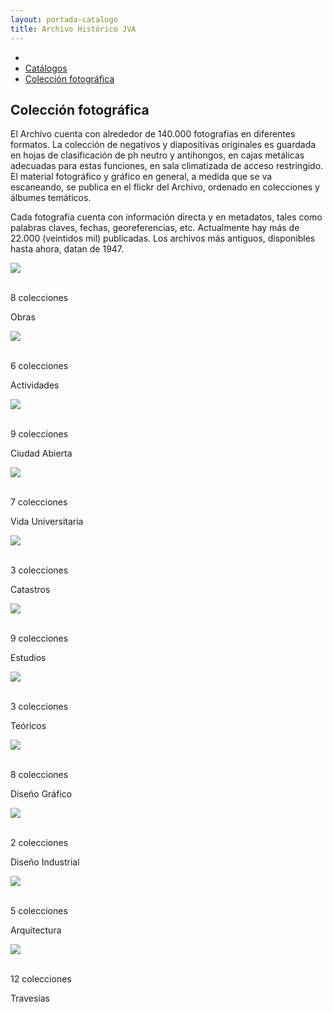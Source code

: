 ```yaml
---
layout: portada-catalogo
title: Archivo Histórico JVA
---
```

<div class='fondo-blanco'>
  <div class='sombra fondo-blanco'>
    <div class='contenedor-sin-relleno'>
      <div class='fila'>
        <div class="col-lg-12 oculto-xs">
          <ul id="breadcrumb">
            <li><a href="#"><i class="icn icn-hogar-l icn-md"></i></a></li>
            <li><a href="#"> Catálogos </a></li>
            <li><a href="#"> Colección fotográfica </a></li>
          </ul>
        </div>
      </div>
    </div>
  </div>
  <div class='fondo-blanco'>
    <div class='wrap'>          
      <div class='fila'>
        <div class='col-lg-6 col-md-8 col-sm-12 col-xs-12'>
          <h2 class='rojo-claro'>Colección fotográfica</h2>
          <p class='xs fina'>El Archivo cuenta con alrededor de 140.000 fotografías en diferentes formatos. La colección de negativos y diapositivas originales es guardada en hojas de clasificación de ph neutro y antihongos, en cajas metálicas adecuadas para estas funciones, en sala climatizada de acceso restringido. El material fotográfico y gráfico en general, a medida que se va escaneando, se publica en el flickr del Archivo, ordenado en colecciones y álbumes temáticos.</p><p class='xs fina'> Cada fotografía cuenta con información directa y en metadatos, tales como palabras claves, fechas, georeferencias, etc. Actualmente hay más de 22.000 (veintidos mil) publicadas. Los archivos más antiguos, disponibles hasta ahora, datan de 1947.</p>
        </div>
      </div>
      <div class='fila'>
        <div class='col-lg-3 col-md-3 col-sm-6 col-xs-12'>             
          <div class='prev-imagen lg'>
            <a><img class='ancho-maximo'src="{{ site.baseurl }}/img/img-archivo/obras-cat.jpg"><div class="text-content"><p class='blanco'><i class="icn icn-imagen icn-lg blanco"></i></br>8 colecciones</p></div></a>
            <div class="franja-categoria fondo-rojo-claro">
              <p>Obras</p>
            </div>
          </div>
        </div>
        <div class='col-lg-3 col-md-3 col-sm-6 col-xs-12'>             
          <div class='prev-imagen lg'>
            <a><img class='ancho-maximo'src="{{ site.baseurl }}/img/img-archivo/actividad-cat-2.jpg"><div class="text-content"><p class='blanco'><i class="icn icn-imagen icn-lg blanco"></i></br>6 colecciones</p></div></a> 
            <div class="franja-categoria fondo-rojo-claro">
              <p>Actividades</p>
            </div>
          </div>
        </div> 
        <div class='col-lg-3 col-md-3 col-sm-6 col-xs-12'>             
          <div class='prev-imagen lg'>
            <a><img class='ancho-maximo'src="{{ site.baseurl }}/img/img-archivo/ciudad-abierta-cat.jpg"><div class="text-content"><p class='blanco'><i class="icn icn-imagen icn-lg blanco"></i></br>9 colecciones</p></div></a> 
            <div class="franja-categoria fondo-rojo-claro">
              <p>Ciudad Abierta</p>
            </div>
          </div>
        </div> 
        <div class='col-lg-3 col-md-3 col-sm-6 col-xs-12'>             
          <div class='prev-imagen lg'>
            <a><img class='ancho-maximo'src="{{ site.baseurl }}/img/img-archivo/farandula.jpg"><div class="text-content"><p class='blanco'><i class="icn icn-imagen icn-lg blanco"></i></br>7 colecciones</p></div></a> 
            <div class="franja-categoria fondo-rojo-claro">
              <p>Vida Universitaria</p>
            </div>
          </div>
        </div> 
      </div>
      <div class='fila'>
        <div class='col-lg-3 col-md-3 col-sm-6 col-xs-12'>             
          <div class='prev-imagen lg'>
            <a><img class='ancho-maximo'src="{{ site.baseurl }}/img/img-archivo/catastros-cat.jpg"><div class="text-content"><p class='blanco'><i class="icn icn-imagen icn-lg blanco"></i></br>3 colecciones</p></div></a> 
            <div class="franja-categoria fondo-rojo-claro">
              <p>Catastros</p>
            </div>
          </div>
        </div>
        <div class='col-lg-3 col-md-3 col-sm-6 col-xs-12'>             
          <div class='prev-imagen lg'>
            <a><img class='ancho-maximo'src="{{ site.baseurl }}/img/img-archivo/estudios-cat.jpg"><div class="text-content"><p class='blanco'><i class="icn icn-imagen icn-lg blanco"></i></br>9 colecciones</p></div></a> 
            <div class="franja-categoria fondo-rojo-claro">
              <p>Estudios</p>
            </div>
          </div>
        </div>  
        <div class='col-lg-3 col-md-3 col-sm-6 col-xs-12'>             
          <div class='prev-imagen lg'>
            <a><img class='ancho-maximo'src="{{ site.baseurl }}/img/img-archivo/teoricos-cat.jpg"><div class="text-content"><p class='blanco'><i class="icn icn-imagen icn-lg blanco"></i></br>3 colecciones</p></div></a> 
            <div class="franja-categoria fondo-rojo-claro">
              <p>Teóricos</p>
            </div>
          </div>
        </div> 
        <div class='col-lg-3 col-md-3 col-sm-6 col-xs-12'>             
          <div class='prev-imagen lg'>
            <a><img class='ancho-maximo'src="{{ site.baseurl }}/img/img-archivo/grafico-cat.jpg"><div class="text-content"><p class='blanco'><i class="icn icn-imagen icn-lg blanco"></i></br>8 colecciones</p></div></a> 
            <div class="franja-categoria fondo-rojo-claro">
              <p>Diseño Gráfico</p>
            </div>
          </div>
        </div>
      </div>
      <div class='fila'>
        <div class='col-lg-3 col-md-3 col-sm-6 col-xs-12'>             
          <div class='prev-imagen lg'>
            <a><img class='ancho-maximo'src="{{ site.baseurl }}/img/img-archivo/madlab-cat.jpeg"><div class="text-content"><p class='blanco'><i class="icn icn-imagen icn-lg blanco"></i></br>2 colecciones</p></div></a> 
            <div class="franja-categoria fondo-rojo-claro">
              <p>Diseño Industrial</p>
            </div>
          </div>
        </div>   
        <div class='col-lg-3 col-md-3 col-sm-6 col-xs-12'>             
          <div class='prev-imagen lg'>
            <a><img class='ancho-maximo'src="{{ site.baseurl }}/img/img-archivo/arquitectura-cat.jpg"><div class="text-content"><p class='blanco'><i class="icn icn-imagen icn-lg blanco"></i></br>5 colecciones</p></div></a> 
            <div class="franja-categoria fondo-rojo-claro">
              <p>Arquitectura</p>
            </div>
          </div>
        </div>    
        <div class='col-lg-3 col-md-3 col-sm-6 col-xs-12'>             
          <div class='prev-imagen lg'>
            <a><img class='ancho-maximo'src="{{ site.baseurl }}/img/img-archivo/travesia-cat.jpg"><div class="text-content"><p class='blanco'><i class="icn icn-imagen icn-lg blanco"></i></br>12 colecciones</p></div></a> 
            <div class="franja-categoria fondo-rojo-claro">
              <p>Travesías</p>
            </div>
          </div>
        </div>   
      </div><!-- fin fila -->
    </div> <!-- fin wrap general colecciones -->
  </div>
</div> 